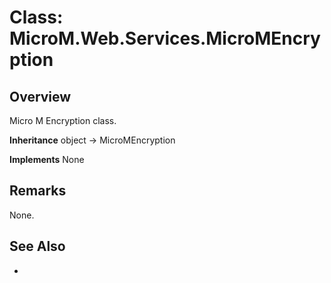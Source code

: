 # Class: MicroM.Web.Services.MicroMEncryption
## Overview
Micro M Encryption class.

**Inheritance**
object -> MicroMEncryption

**Implements**
None

## Remarks
None.

## See Also
-